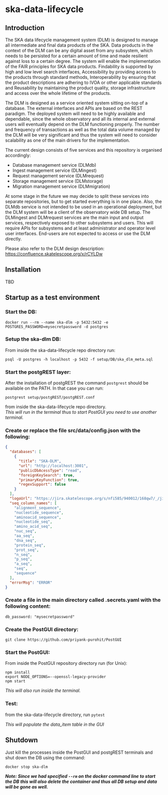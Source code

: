 # ska-data-lifecycle

## Introduction

The SKA data lifecycle management system (DLM) is designed to manage all intermediate and final data products of the SKA. Data products in the context of the DLM can be any digital asset from any subsystem, which needs to be persisted for a certain amount of time and made resilient against loss to a certain degree. The system will enable the implementation of the FAIR principles for SKA data products. Findability is supported by high and low level search interfaces, Accessibility by providing access to the products through standard methods, Interoperability by ensuring that the product descriptions are adhering to IVOA or other applicable standards and Reusability by maintaining the product quality, storage infrastructure and access over the whole lifetime of the products.

The DLM is designed as a service oriented system sitting on-top of a database. The external interfaces and APIs are based on the REST paradigm. The deployed system will need to be highly available and dependable, since the whole observatory and all its internal and external users will eventually depend on the DLM functioning properly. The number and frequency of transactions as well as the total data volume managed by the DLM will be very significant and thus the system will need to consider scalability as one of the main drivers for the implementation.

The current design consists of five services and this repository is organised accordingly:

- Database management service (DLMdb)
- Ingest management service (DLMingest)
- Request management service (DLMrequest)
- Storage management service (DLMstorage)
- Migration management service (DLMmigration)

At some stage in the future we may decide to split these services into separate repositories, but to get started everything is in one place. Also, the DLMdb service is not intended to be used in an operational deployment, but the DLM system will be a client of the observatory wide DB setup. The DLMingest and DLMrequest services are the main input and output services, respectively exposed to other subsystems and users. This will require APIs for subsystems and at least administrator and operator level user interfaces. End-users are not expected to access or use the DLM directly.

Please also refer to the DLM design description: https://confluence.skatelescope.org/x/rCYLDw

## Installation
TBD

## Startup as a test environment
### Start the DB:

`docker run --rm --name ska-dlm -p 5432:5432 -e POSTGRES_PASSWORD=mysecretpassword -d postgres`

### Setup the ska-dlm DB:
From inside the ska-data-lifecycle repo directory run:

`psql -U postgres -h localhost -p 5432 -f setup/DB/ska_dlm_meta.sql`

### Start the postgREST layer:
After the installation of postgREST the command `postgrest` should be available on the PATH. In that case you can run:

`postgrest setup/postgREST/postgREST.conf`

from inside the ska-data-lifecycle repo directory.\
_This will run in the terminal thus to start PostGUI you need to use another terminal._

### Create or replace the file src/data/config.json with the following:
```json
{
  "databases": [
    {
      "title": "SKA-DLM",
      "url": "http://localhost:3001",
      "publicDbAcessType": "read",
      "foreignKeySearch": true,
      "primaryKeyFunction": true,
      "regexSupport": false
    }
  ],
  "logoUrl": "https://jira.skatelescope.org/s/nfi585/940012/168qw7/_/jira-logo-scaled.png",
  "seq_column_names": [
    "alignment_sequence",
    "nucleotide_sequence",
    "aminoacid_sequence",
    "nucleotide_seq",
    "amino_acid_seq",
    "nuc_seq",
    "aa_seq",
    "dna_seq",
    "protein_seq",
    "prot_seq",
    "n_seq",
    "p_seq",
    "a_seq",
    "seq",
    "sequence"
  ],
  "errorMsg": "ERROR"
}
```

### Create a file in the main directory called .secrets.yaml with the following content:
`db_password: "mysecretpassword"`

### Create the PostGUI directory:
`git clone https://github.com/priyank-purohit/PostGUI`

### Start the PostGUI:
From inside the PostGUI repository directory run (for Unix):

`npm install`\
`export NODE_OPTIONS=--openssl-legacy-provider`\
`npm start`

_This will also run inside the terminal._

### Test:

from the ska-data-lifecycle directory, run `pytest`

_This will populate the data_item table in the GUI_

## Shutdown
Just kill the processes inside the PostGUI and postgREST terminals and shut down the DB using the command:

`docker stop ska-dlm`

**_Note: Since we had specified `--rm` on the docker command line to start the DB this will also delete the container and thus all DB setup and data will be gone as well._**
